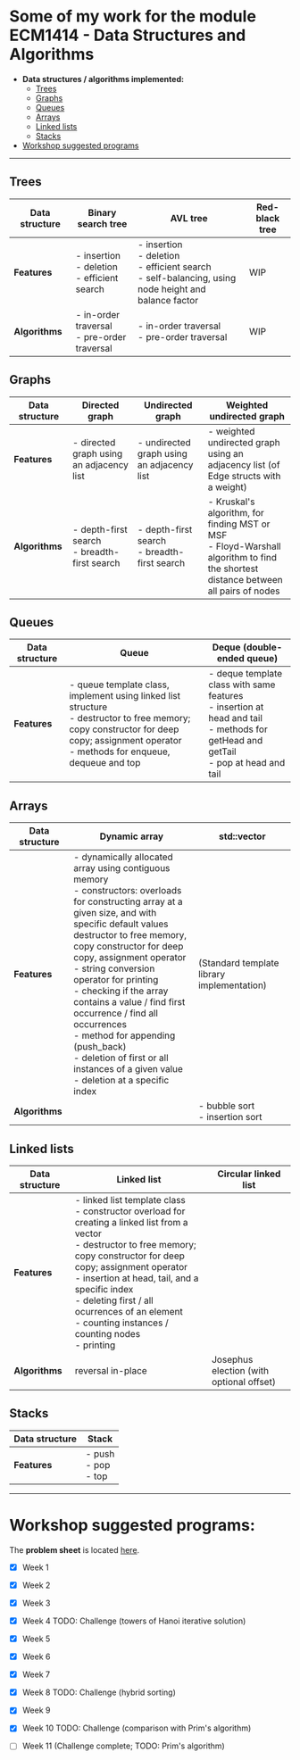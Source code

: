 # Some of my work for the module ECM1414 - Data Structures and Algorithms

- **Data structures / algorithms implemented:**
  - [Trees](#trees)
  - [Graphs](#graphs)
  - [Queues](#queues)
  - [Arrays](#arrays)
  - [Linked lists](#linked-lists)
  - [Stacks](#stacks)
- [Workshop suggested programs](#workshop-suggested-programs)

---

## Trees

| Data structure | Binary search tree                                       | AVL tree                                                                                                        | Red-black tree |
| -------------- | -------------------------------------------------------- | --------------------------------------------------------------------------------------------------------------- | -------------- |
| **Features**   | - insertion <br> - deletion <br> - efficient search <br> | - insertion <br> - deletion <br> - efficient search <br> - self-balancing, using node height and balance factor | WIP            |
| **Algorithms** | - in-order traversal <br> - pre-order traversal          | - in-order traversal <br> - pre-order traversal                                                                 | WIP            |

## Graphs 

| Data structure | Directed graph                                   | Undirected graph                                 | Weighted undirected graph                                                                                                              |
| -------------- | ------------------------------------------------ | ------------------------------------------------ | -------------------------------------------------------------------------------------------------------------------------------------- |
| **Features**   | - directed graph using an adjacency list         | - undirected graph using an adjacency list       | - weighted undirected graph using an adjacency list (of Edge structs with a weight)                                                    |
| **Algorithms** | - depth-first search <br> - breadth-first search | - depth-first search <br> - breadth-first search | - Kruskal's algorithm, for finding MST or MSF <br> - Floyd-Warshall algorithm to find the shortest distance between all pairs of nodes |

## Queues

| Data structure | Queue                                                                                                                                                                                           | Deque (double-ended queue)                                                                                                                     |
| -------------- | ----------------------------------------------------------------------------------------------------------------------------------------------------------------------------------------------- | ---------------------------------------------------------------------------------------------------------------------------------------------- |
| **Features**   | - queue template class, implement using linked list structure <br> - destructor to free memory; copy constructor for deep copy; assignment operator <br> - methods for enqueue, dequeue and top | - deque template class with same features <br> - insertion at head and tail <br> - methods for getHead and getTail <br> - pop at head and tail |

## Arrays 

| Data structure | Dynamic array                                                                                                                                                                                                                                                                                                                                                                                                                                                                                                                        | std::vector                                |
| -------------- | ------------------------------------------------------------------------------------------------------------------------------------------------------------------------------------------------------------------------------------------------------------------------------------------------------------------------------------------------------------------------------------------------------------------------------------------------------------------------------------------------------------------------------------ | ------------------------------------------ |
| **Features**   | - dynamically allocated array using contiguous memory <br> - constructors: overloads for constructing array at a given size, and with specific default values <br> destructor to free memory, copy constructor for deep copy, assignment operator <br> - string conversion operator for printing <br> - checking if the array contains a value / find first occurrence / find all occurrences <br> - method for appending (push_back) <br> - deletion of first or all instances of a given value <br> - deletion at a specific index | (Standard template library implementation) |
| **Algorithms** |                                                                                                                                                                                                                                                                                                                                                                                                                                                                                                                                      | - bubble sort <br> - insertion sort        |

## Linked lists

| Data structure | Linked list                                                                                                                                                                                                                                                                                                                                                  | Circular linked list                     |
| -------------- | ------------------------------------------------------------------------------------------------------------------------------------------------------------------------------------------------------------------------------------------------------------------------------------------------------------------------------------------------------------ | ---------------------------------------- |
| **Features**   | - linked list template class <br> - constructor overload for creating a linked list from a vector <br> - destructor to free memory; copy constructor for deep copy; assignment operator <br> - insertion at head, tail, and a specific index <br> - deleting first / all ocurrences of an element <br> - counting instances / counting nodes <br> - printing |
| **Algorithms** | reversal in-place                                                                                                                                                                                                                                                                                                                                            | Josephus election (with optional offset) |

## Stacks

| Data structure | Stack                        |
| -------------- | ---------------------------- |
| **Features**   | - push <br> - pop <br> - top |


---


# Workshop suggested programs:

The **problem sheet** is located [here](weekly_problems/weekly_problems.pdf).

- [x] Week 1
- [x] Week 2
- [x] Week 3
- [x] Week 4 TODO: Challenge (towers of Hanoi iterative solution)
- [x] Week 5
- [x] Week 6
- [x] Week 7
- [x] Week 8 TODO: Challenge (hybrid sorting)
- [x] Week 9
- [x] Week 10 TODO: Challenge (comparison with Prim's algorithm)
- [ ] Week 11 (Challenge complete; TODO: Prim's algorithm)


